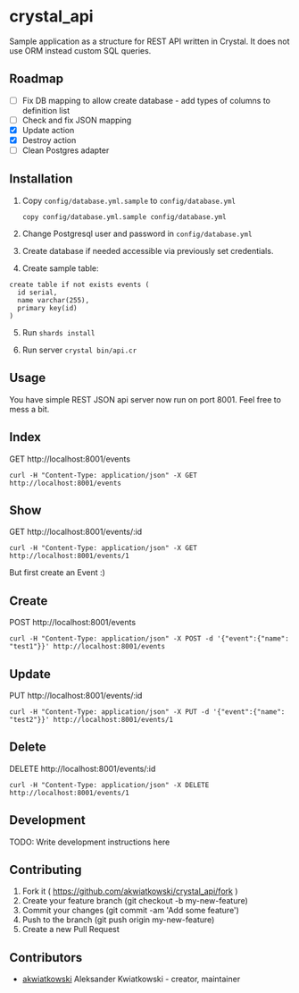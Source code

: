 # crystal_api

Sample application as a structure for REST API written in Crystal.
It does not use ORM instead custom SQL queries.

## Roadmap

- [ ] Fix DB mapping to allow create database - add types of columns to definition list
- [ ] Check and fix JSON mapping
- [x] Update action
- [x] Destroy action
- [ ] Clean Postgres adapter

## Installation

1. Copy `config/database.yml.sample` to `config/database.yml`

   `copy config/database.yml.sample config/database.yml`

2. Change Postgresql user and password in `config/database.yml`

3. Create database if needed accessible via previously set credentials.

4. Create sample table:

```
create table if not exists events (
  id serial,
  name varchar(255),
  primary key(id)
)
```

5. Run `shards install`

6. Run server `crystal bin/api.cr`

## Usage

You have simple REST JSON api server now run on port 8001. Feel free to mess a bit.

## Index

GET http://localhost:8001/events

```
curl -H "Content-Type: application/json" -X GET http://localhost:8001/events
```

## Show

GET http://localhost:8001/events/:id

```
curl -H "Content-Type: application/json" -X GET http://localhost:8001/events/1
```

But first create an Event :)

## Create

POST http://localhost:8001/events

```
curl -H "Content-Type: application/json" -X POST -d '{"event":{"name": "test1"}}' http://localhost:8001/events
```

## Update

PUT http://localhost:8001/events/:id

```
curl -H "Content-Type: application/json" -X PUT -d '{"event":{"name": "test2"}}' http://localhost:8001/events/1
```

## Delete

DELETE http://localhost:8001/events/:id

```
curl -H "Content-Type: application/json" -X DELETE http://localhost:8001/events/1
```


## Development

TODO: Write development instructions here

## Contributing

1. Fork it ( https://github.com/akwiatkowski/crystal_api/fork )
2. Create your feature branch (git checkout -b my-new-feature)
3. Commit your changes (git commit -am 'Add some feature')
4. Push to the branch (git push origin my-new-feature)
5. Create a new Pull Request

## Contributors

- [akwiatkowski](https://github.com/akwiatkowski) Aleksander Kwiatkowski - creator, maintainer
